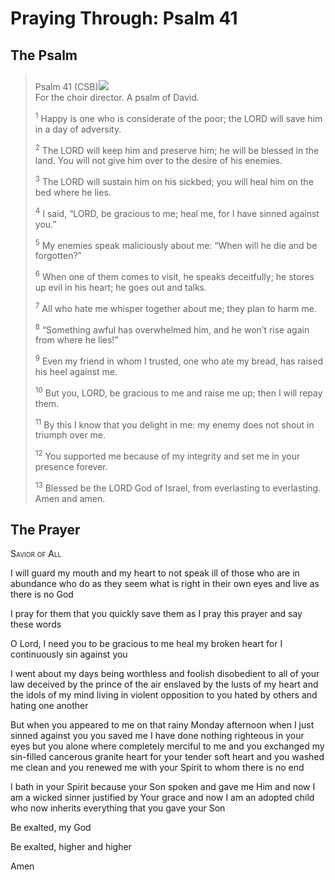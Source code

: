 # Praying Through: Psalm 41

## The Psalm

>Psalm 41 (CSB)<img class="intro-right" style="margin-top:10px" src="/images/art-paris-psalter.jpg">  
><sup></sup> For the choir director. A psalm of David. 
>
><sup>1</sup> Happy is one who is considerate of the poor; the LORD will save him in a day of adversity. 
>
><sup>2</sup> The LORD will keep him and preserve him; he will be blessed in the land. You will not give him over to the desire of his enemies. 
>
><sup>3</sup> The LORD will sustain him on his sickbed; you will heal him on the bed where he lies. 
>
><sup>4</sup> I said, “LORD, be gracious to me; heal me, for I have sinned against you.” 
>
><sup>5</sup> My enemies speak maliciously about me: “When will he die and be forgotten?” 
>
><sup>6</sup> When one of them comes to visit, he speaks deceitfully; he stores up evil in his heart; he goes out and talks. 
>
><sup>7</sup> All who hate me whisper together about me; they plan to harm me. 
>
><sup>8</sup> “Something awful has overwhelmed him, and he won’t rise again from where he lies!” 
>
><sup>9</sup> Even my friend in whom I trusted, one who ate my bread, has raised his heel against me. 
>
><sup>10</sup> But you, LORD, be gracious to me and raise me up; then I will repay them. 
>
><sup>11</sup> By this I know that you delight in me: my enemy does not shout in triumph over me. 
>
><sup>12</sup> You supported me because of my integrity and set me in your presence forever. 
>
><sup>13</sup> Blessed be the LORD God of Israel, from everlasting to everlasting. Amen and amen.

## The Prayer

<div style="font-variant: small-caps;">
Savior of All
</div>


I will guard my mouth
  and my heart
  to not speak ill
  of those who are in abundance
  who do as they seem what is right in their own eyes
  and live as there is no God

I pray for them
  that you quickly save them
  as I pray this prayer
  and say these words

O Lord,
  I need you to be gracious to me
  heal my broken heart
  for I continuously sin against you

I went about my days
  being worthless and foolish
  disobedient to all of your law
  deceived by the prince of the air
  enslaved by the lusts of my heart
  and the idols of my mind
  living in violent opposition to you
  hated by others
  and hating one another

But when you appeared to me
  on that rainy Monday afternoon
  when I just sinned against you
  you saved me
  I have done nothing righteous
  in your eyes
  but you alone where completely merciful to me
  and you exchanged my sin-filled cancerous granite heart for your tender soft heart
  and you washed me clean
  and you renewed me with your Spirit
  to whom there is no end

I bath in your Spirit
  because your Son spoken and gave me Him
  and now I am a wicked sinner
  justified by Your grace
  and now I am an adopted child
  who now inherits everything
  that you gave your Son

Be exalted, my God

Be exalted, higher and higher

Amen
